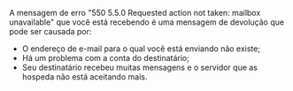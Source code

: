 A mensagem de erro "550 5.5.0 Requested action not taken: mailbox unavailable" que você está recebendo é uma mensagem de devolução que pode ser causada por:

- O endereço de e-mail para o qual você está enviando não existe;
- Há um problema com a conta do destinatário;
- Seu destinatário recebeu muitas mensagens e o servidor que as hospeda não está aceitando mais.